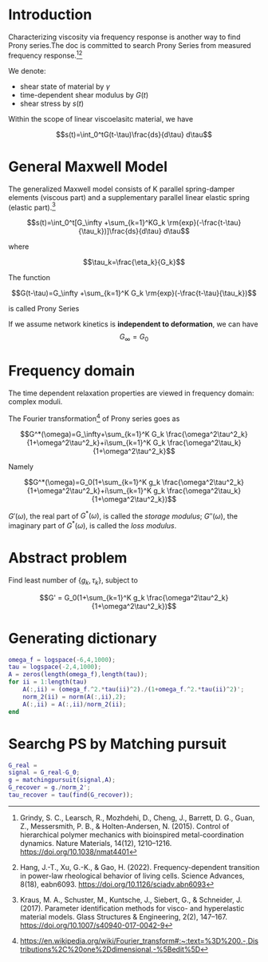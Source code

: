 # Introduction
Characterizing viscosity via frequency response is another way to find Prony series.The doc is committed to search Prony Series from measured frequency response.[^Control][^cell]

We denote:
- shear state of material by $\gamma$
- time-dependent shear modulus by $G(t)$
- shear stress by $s(t)$

Within the scope of linear viscoelasitc material, we have

$$s(t)=\int_0^tG(t-\tau)\frac{ds}{d\tau} d\tau$$

# General Maxwell Model
The generalized Maxwell model consists of K parallel spring-damper elements (viscous part) and a supplementary parallel linear elastic spring (elastic part).[^Kruas]

$$s(t)=\int_0^t[G_\infty +\sum_{k=1}^KG_k \rm{exp}(-\frac{t-\tau}{\tau_k})]\frac{ds}{d\tau} d\tau$$

where

$$\tau_k=\frac{\eta_k}{G_k}$$

The function 

$$G(t-\tau)=G_\infty +\sum_{k=1}^K G_k \rm{exp}(-\frac{t-\tau}{\tau_k})$$

is called Prony Series

If we assume network kinetics is **independent to deformation**, we can have
$$G_\infty=G_0$$

# Frequency domain

The time dependent relaxation properties are viewed in frequency domain: complex moduli.

The Fourier transformation[^wiki_FT] of Prony series goes as

$$G^*(\omega)=G_\infty+\sum_{k=1}^K G_k \frac{\omega^2\tau^2_k}{1+\omega^2\tau^2_k}+i\sum_{k=1}^K G_k \frac{\omega^2\tau_k}{1+\omega^2\tau^2_k}$$

Namely

$$G^*(\omega)=G_0(1+\sum_{k=1}^K g_k \frac{\omega^2\tau^2_k}{1+\omega^2\tau^2_k}+i\sum_{k=1}^K g_k \frac{\omega^2\tau_k}{1+\omega^2\tau^2_k})$$

$G'(\omega)$, the real part of $G^{*}(\omega)$, is called the _storage modulus_; $G''(\omega)$, the imaginary part of $G^*(\omega)$, is called the _loss modulus_.

# Abstract problem
Find least number of $\{g_k,\tau_k\}$, subject to

$$G' = G_0(1+\sum_{k=1}^K g_k \frac{\omega^2\tau^2_k}{1+\omega^2\tau^2_k})$$

# Generating dictionary
```matlab
omega_f = logspace(-6,4,1000);
tau = logspace(-2,4,1000);
A = zeros(length(omega_f),length(tau));
for ii = 1:length(tau)
    A(:,ii) = (omega_f.^2.*tau(ii)^2)./(1+omega_f.^2.*tau(ii)^2)';
    norm_2(ii) = norm(A(:,ii),2);
    A(:,ii) = A(:,ii)/norm_2(ii);
end
```

# Searchg PS by Matching pursuit
```matlab
G_real = 
signal = G_real-G_0;
g = matchingpursuit(signal,A);
G_recover = g./norm_2';
tau_recover = tau(find(G_recover));
```


[^Kruas]: Kraus, M. A., Schuster, M., Kuntsche, J., Siebert, G., & Schneider, J. (2017). Parameter identification methods for visco- and hyperelastic material models. Glass Structures & Engineering, 2(2), 147–167. https://doi.org/10.1007/s40940-017-0042-9

[^wiki_FT]: https://en.wikipedia.org/wiki/Fourier_transform#:~:text=%3D%200.-,Distributions%2C%20one%2Ddimensional,-%5Bedit%5D

[^Control]: Grindy, S. C., Learsch, R., Mozhdehi, D., Cheng, J., Barrett, D. G., Guan, Z., Messersmith, P. B., & Holten-Andersen, N. (2015). Control of hierarchical polymer mechanics with bioinspired metal-coordination dynamics. Nature Materials, 14(12), 1210–1216. https://doi.org/10.1038/nmat4401

[^cell]: Hang, J.-T., Xu, G.-K., & Gao, H. (2022). Frequency-dependent transition in power-law rheological behavior of living cells. Science Advances, 8(18), eabn6093. https://doi.org/10.1126/sciadv.abn6093
